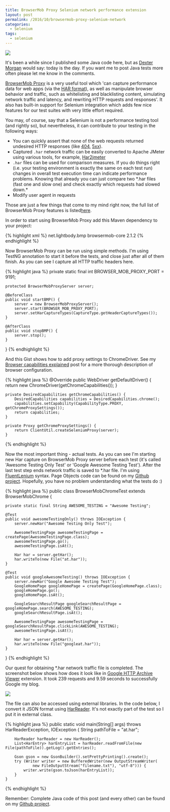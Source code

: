 ```yaml
---
title: BrowserMob Proxy Selenium network performance extension
layout: post
permalink: /2016/10/browsermob-proxy-selenium-network
categories:
  - Selenium
tags:
  - selenium 
---
```


![](/images/blog/3vg5xk.jpg)

It's been a while since I published some Java code here, but as [Dexter Morgan](http://dexter.wikia.com/wiki/Dexter_Morgan) would say: today is the day. If you want me to post Java tests more often please let me know in the comments.

[BrowserMob Proxy](https://bmp.lightbody.net/) is a very useful tool which 'can capture performance data for web apps (via the [HAR format](https://dvcs.w3.org/hg/webperf/raw-file/tip/specs/HAR/Overview.html)), as well as manipulate browser behavior and traffic, such as whitelisting and blacklisting content, simulating network traffic and latency, and rewriting HTTP requests and responses'. It also has built-in support for Selenium integration which adds few nice features for our test suites with very little effort required.

You may, of course, say that a Selenium is not a performance testing tool (and rightly so), but nevertheless, it can contribute to your testing in the following ways:

* You can quickly assert that none of the web requests returned undesired HTTP responses (like [404](https://en.wikipedia.org/wiki/HTTP_404), [5xx](https://en.wikipedia.org/wiki/List_of_HTTP_status_codes#5xx_Server_Error)).
* Captured `.har` network traffic can be easily converted to Apache JMeter using various tools, for example, [Har2jmeter](http://seitenbau.github.io/har2JMeter/)
* `.har` files can be used for comparison measures. If you do things right (i.e. your testing environment is exactly the same on each test run) changes in overall test execution time can indicate performance problems. Knowing that already you can just compare two \*.har files (fast one and slow one) and check exactly which requests had slowed down.*
* Modify user agent in requests

Those are just a few things that come to my mind right now, the full list of BrowserMob Proxy features is listed[here](https://github.com/lightbody/browsermob-proxy#using-with-selenium).

In order to start using BrowserMob Proxy add this Maven dependency to your project:

{% highlight xml %}
<dependency>
<groupId>net.lightbody.bmp</groupId>
<artifactId>browsermob-core</artifactId>
<version>2.1.2</version>
</dependency>
{% endhighlight %}

Now BrowserMob Proxy can be run using simple methods. I'm using TestNG annotation to start it before the tests, and close just after all of them finish. As you can see I capture all HTTP traffic headers here.

{% highlight java %}
private static final int BROWSER_MOB_PROXY_PORT = 9191;

    protected BrowserMobProxyServer server;

    @BeforeClass
    public void startBMP() {
        server = new BrowserMobProxyServer();
        server.start(BROWSER_MOB_PROXY_PORT);
        server.setHarCaptureTypes(CaptureType.getHeaderCaptureTypes());
    }

    @AfterClass
    public void stopBMP() {
        server.stop();
    }
}
{% endhighlight %}

And this Gist shows how to add proxy settings to ChromeDriver. See my [Browser capabilities explained](https://awesome-testing.com/2016/02/selenium-browser-capabilities-explained.html) post for a more thorough description of browser configuration.

{% highlight java %}
@Override
public WebDriver getDefaultDriver() {
return new ChromeDriver(getChromeCapabilities());
}

    private DesiredCapabilities getChromeCapabilities() {
        DesiredCapabilities capabilities = DesiredCapabilities.chrome();
        capabilities.setCapability(CapabilityType.PROXY, getChromeProxySettings());
        return capabilities;
    }

    private Proxy getChromeProxySettings() {
        return ClientUtil.createSeleniumProxy(server);
    }
{% endhighlight %}

Now the most important thing - actual tests. As you can see I'm starting new Har capture on BrowserMob Proxy server before each test (it's called 'Awesome Testing Only Test' or 'Google Awesome Testing Test'). After the last test step ends network traffic is saved to \*.har file. I'm using [FluentLenium](https://awesome-testing.com/2016/01/introducing-fluentlenium-1.html) syntax. Page Objects code can be found on my [Github project](https://github.com/slawekradzyminski/AwesomeTesting/tree/master/src/test/java/gui/browsermobproxy/pages). Hopefully, you have no problem understanding what the tests do :)

{% highlight java %}
public class BrowserMobChromeTest extends BrowserMobChrome {

    private static final String AWESOME_TESTING = "Awesome Testing";

    @Test
    public void awesomeTestingOnly() throws IOException {
        server.newHar("Awesome Testing Only Test");

        AwesomeTestingPage awesomeTestingPage = createPage(AwesomeTestingPage.class);
        awesomeTestingPage.go();
        awesomeTestingPage.isAt();

        Har har = server.getHar();
        har.writeTo(new File("at.har"));
    }

    @Test
    public void googleAwesomeTesting() throws IOException {
        server.newHar("Google Awesome Testing Test");
        GoogleHomePage googleHomePage = createPage(GoogleHomePage.class);
        googleHomePage.go();
        googleHomePage.isAt();

        GoogleSearchResultPage googleSearchResultPage = googleHomePage.search(AWESOME_TESTING);
        googleSearchResultPage.isAt();

        AwesomeTestingPage awesomeTestingPage = googleSearchResultPage.clickLink(AWESOME_TESTING);
        awesomeTestingPage.isAt();

        Har har = server.getHar();
        har.writeTo(new File("googleat.har"));
    }

}
{% endhighlight %}

Our quest for obtaining \*.har network traffic file is completed. The screenshot below shows how does it look like in [Google HTTP Archive Viewer](https://chrome.google.com/webstore/detail/http-archive-viewer/ebbdbdmhegaoooipfnjikefdpeoaidml/related?hl=en) extension. It took 239 requests and 9.59 seconds to successfully Google my blog.

![](/images/blog/Screenshot%2B2016-10-04%2B09.17.45.png)

The file can also be accessed using external libraries. In the code below, I convert it JSON format using [HarReader](https://github.com/sdstoehr/har-reader). It's not exactly part of the test so I put it in external class.

{% highlight java %}
public static void main(String[] args) throws HarReaderException, IOException {
String pathToFile = "at.har";

        HarReader harReader = new HarReader();
        List<HarEntry> harEntryList = harReader.readFromFile(new File(pathToFile)).getLog().getEntries();

        Gson gson = new GsonBuilder().setPrettyPrinting().create();
        try (Writer writer = new BufferedWriter(new OutputStreamWriter(
                new FileOutputStream("filename.txt"), "utf-8"))) {
            writer.write(gson.toJson(harEntryList));
        }
    }
{% endhighlight %}

Remember: Complete Java code of this post (and every other) can be found on my [Github project](https://github.com/slawekradzyminski/AwesomeTesting/tree/master/src/test/java/gui/browsermobproxy).
